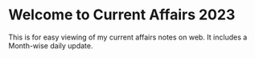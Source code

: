 # Welcome to Current Affairs 2023
 This is for easy viewing of my current affairs notes on web.
 It includes a Month-wise daily update.
